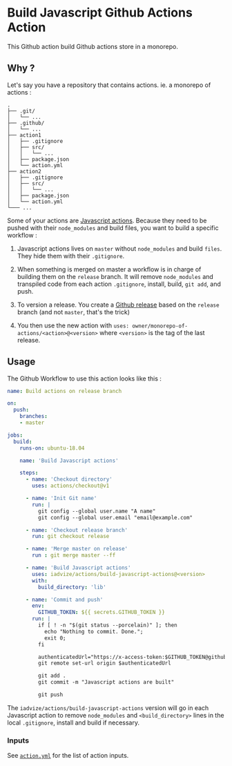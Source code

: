 Build Javascript Github Actions Action
======================================

This Github action build Github actions store in a monorepo.

## Why ?

Let's say you have a repository that contains actions. ie. a monorepo of actions : 

```
.
├── .git/
│   └── ...
├── .github/
│   └── ...
├── action1
│   ├── .gitignore
│   ├── src/
│   │   └── ...
│   ├── package.json
│   └── action.yml
├── action2
│   ├── .gitignore
│   ├── src/
│   │   └── ...
│   ├── package.json
│   └── action.yml
└─── ...
```

Some of your actions are [Javascript actions](https://help.github.com/en/articles/about-actions#types-of-actions).
Because they need to be pushed with their `node_modules` and build files, you want to build a specific workflow : 

1. Javascript actions lives on `master` without `node_modules` and build `files`. They hide them with their `.gitignore`.

2. When something is merged on master a workflow is in charge of building them on the `release` branch. It will remove
   `node_modules` and transpiled code from each action `.gitignore`, install, build, `git add`, and push.

3. To version a release. You create a [Github release](https://help.github.com/en/articles/creating-releases) based on the
   `release` branch (and not `master`, that's the trick)

4. You then use the new action with `uses: owner/monorepo-of-actions/<action>@<version>` where `<version>` is the
   tag of the last release.

## Usage

The Github Workflow to use this action looks like this : 

```yaml
name: Build actions on release branch

on:
  push:
    branches:
    - master

jobs:
  build:
    runs-on: ubuntu-18.04

    name: 'Build Javascript actions'

    steps:
      - name: 'Checkout directory'
        uses: actions/checkout@v1

      - name: 'Init Git name'
        run: |
          git config --global user.name "A name"
          git config --global user.email "email@example.com"

      - name: 'Checkout release branch'
        run: git checkout release

      - name: 'Merge master on release'
        run : git merge master --ff

      - name: 'Build Javascript actions'
        uses: iadvize/actions/build-javascript-actions@<version>
        with:
          build_directory: 'lib'

      - name: 'Commit and push'
        env:
          GITHUB_TOKEN: ${{ secrets.GITHUB_TOKEN }}
        run: |
          if [ ! -n "$(git status --porcelain)" ]; then
            echo "Nothing to commit. Done.";
            exit 0;
          fi

          authenticatedUrl="https://x-access-token:$GITHUB_TOKEN@github.com/$GITHUB_REPOSITORY.git"
          git remote set-url origin $authenticatedUrl

          git add .
          git commit -m "Javascript actions are built"

          git push
```

The `iadvize/actions/build-javascript-actions` version will go in each Javascript action to remove `node_modules` and
`<build_directory>` lines in the local `.gitignore`, install and build if necessary.

### Inputs

See [`action.yml`](./action.yml) for the list of action inputs.
